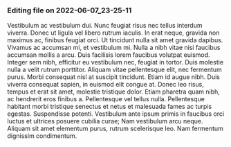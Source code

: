 

### Editing file on 2022-06-07_23-25-11

Vestibulum ac vestibulum dui. Nunc feugiat risus nec tellus interdum viverra. Donec ut ligula vel libero rutrum iaculis. In erat neque, gravida non maximus ac, finibus feugiat orci. Ut tincidunt nulla sit amet gravida dapibus. Vivamus ac accumsan mi, et vestibulum mi. Nulla a nibh vitae nisi faucibus accumsan mollis a arcu.
Duis facilisis lorem faucibus volutpat euismod. Integer sem nibh, efficitur eu vestibulum nec, feugiat in tortor. Duis molestie nulla a velit rutrum porttitor. Aliquam vitae pellentesque elit, nec fermentum purus. Morbi consequat nisl at suscipit tincidunt. Etiam id augue nibh. Duis viverra consequat sapien, in euismod elit congue at. Donec leo risus, tempus et erat sit amet, molestie tristique dolor. Etiam pharetra quam nibh, ac hendrerit eros finibus a. Pellentesque vel tellus nulla. Pellentesque habitant morbi tristique senectus et netus et malesuada fames ac turpis egestas. Suspendisse potenti. Vestibulum ante ipsum primis in faucibus orci luctus et ultrices posuere cubilia curae; Nam vestibulum arcu neque. Aliquam sit amet elementum purus, rutrum scelerisque leo. Nam fermentum dignissim condimentum.


